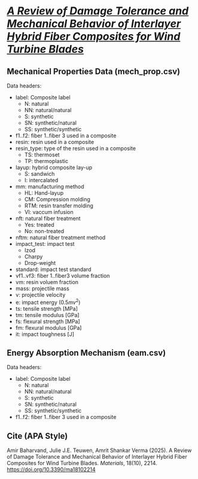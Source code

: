 # *[A Review of Damage Tolerance and Mechanical Behavior of Interlayer Hybrid Fiber Composites for Wind Turbine Blades](https://www.mdpi.com/1996-1944/18/10/2214)*
## Mechanical Properties Data (mech_prop.csv)
Data headers:

- label: Composite label
    - N: natural
    - NN: natural/natural
    - S: synthetic
    - SN: synthetic/natural
    - SS: synthetic/synthetic
- f1..f2: fiber 1..fiber 3 used in a composite
- resin: resin used in a composite
- resin_type: type of the resin used in a composite
    - TS: thermoset
    - TP: thermoplastic
- layup: hybrid composite lay-up
    - S: sandwich
    - I: intercalated
- mm: manufacturing method
    - HL: Hand-layup
    - CM: Compression molding
    - RTM: resin transfer molding
    - VI: vaccum infusion
- nft: natural fiber treatment
    - Yes: treated
    - No: non-treated
- nftm: natural fiber treatment method
- impact_test: impact test
    - Izod
    - Charpy
    - Drop-weight
- standard: impact test standard
- vf1..vf3: fiber 1..fiber3 volume fraction
- vm: resin voluem fraction
- mass: projectile mass
- v: projectile velocity
- e: impact energy ($0.5mv^2$)
- ts: tensile strength [MPa]
- tm: tensile modulus [GPa]
- fs: flexural strength [MPa]
- fm: flexural modulus [GPa]
- it: impact toughness [J]

## Energy Absorption Mechanism (eam.csv)
Data headers:

- label: Composite label
    - N: natural
    - NN: natural/natural
    - S: synthetic
    - SN: synthetic/natural
    - SS: synthetic/synthetic
- f1..f2: fiber 1..fiber 3 used in a composite

## Cite (APA Style)
Amir Baharvand, Julie J.E. Teuwen, Amrit Shankar Verma (2025). A Review of Damage Tolerance and Mechanical Behavior of Interlayer Hybrid Fiber Composites for Wind Turbine Blades. *Materials*, 18(10), 2214. https://doi.org/10.3390/ma18102214